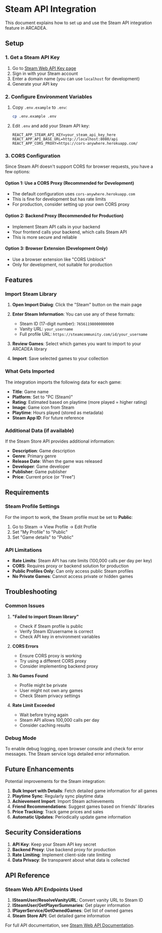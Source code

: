 # Steam API Integration

This document explains how to set up and use the Steam API integration feature in ARCADEA.

## Setup

### 1. Get a Steam API Key

1. Go to [Steam Web API Key page](https://steamcommunity.com/dev/apikey)
2. Sign in with your Steam account
3. Enter a domain name (you can use `localhost` for development)
4. Generate your API key

### 2. Configure Environment Variables

1. Copy `.env.example` to `.env`:
   ```bash
   cp .env.example .env
   ```

2. Edit `.env` and add your Steam API key:
   ```env
   REACT_APP_STEAM_API_KEY=your_steam_api_key_here
   REACT_APP_API_BASE_URL=http://localhost:8080/api
   REACT_APP_CORS_PROXY=https://cors-anywhere.herokuapp.com/
   ```

### 3. CORS Configuration

Since Steam API doesn't support CORS for browser requests, you have a few options:

#### Option 1: Use a CORS Proxy (Recommended for Development)
- The default configuration uses `cors-anywhere.herokuapp.com`
- This is fine for development but has rate limits
- For production, consider setting up your own CORS proxy

#### Option 2: Backend Proxy (Recommended for Production)
- Implement Steam API calls in your backend
- Your frontend calls your backend, which calls Steam API
- This is more secure and reliable

#### Option 3: Browser Extension (Development Only)
- Use a browser extension like \"CORS Unblock\"
- Only for development, not suitable for production

## Features

### Import Steam Library

1. **Open Import Dialog**: Click the \"Steam\" button on the main page
2. **Enter Steam Information**: You can use any of these formats:
   - Steam ID (17-digit number): `76561198000000000`
   - Vanity URL: `your_username`
   - Full profile URL: `https://steamcommunity.com/id/your_username`

3. **Review Games**: Select which games you want to import to your ARCADEA library
4. **Import**: Save selected games to your collection

### What Gets Imported

The integration imports the following data for each game:
- **Title**: Game name
- **Platform**: Set to \"PC (Steam)\"
- **Rating**: Estimated based on playtime (more played = higher rating)
- **Image**: Game icon from Steam
- **Playtime**: Hours played (stored as metadata)
- **Steam App ID**: For future reference

### Additional Data (if available)

If the Steam Store API provides additional information:
- **Description**: Game description
- **Genre**: Primary genre
- **Release Date**: When the game was released
- **Developer**: Game developer
- **Publisher**: Game publisher
- **Price**: Current price (or \"Free\")

## Requirements

### Steam Profile Settings

For the import to work, the Steam profile must be set to **Public**:

1. Go to Steam → View Profile → Edit Profile
2. Set \"My Profile\" to \"Public\"
3. Set \"Game details\" to \"Public\"

### API Limitations

- **Rate Limits**: Steam API has rate limits (100,000 calls per day per key)
- **CORS**: Requires proxy or backend solution for production
- **Public Profiles Only**: Can only access public Steam profiles
- **No Private Games**: Cannot access private or hidden games

## Troubleshooting

### Common Issues

1. **\"Failed to import Steam library\"**
   - Check if Steam profile is public
   - Verify Steam ID/username is correct
   - Check API key in environment variables

2. **CORS Errors**
   - Ensure CORS proxy is working
   - Try using a different CORS proxy
   - Consider implementing backend proxy

3. **No Games Found**
   - Profile might be private
   - User might not own any games
   - Check Steam privacy settings

4. **Rate Limit Exceeded**
   - Wait before trying again
   - Steam API allows 100,000 calls per day
   - Consider caching results

### Debug Mode

To enable debug logging, open browser console and check for error messages. The Steam service logs detailed error information.

## Future Enhancements

Potential improvements for the Steam integration:

1. **Bulk Import with Details**: Fetch detailed game information for all games
2. **Playtime Sync**: Regularly sync playtime data
3. **Achievement Import**: Import Steam achievements
4. **Friend Recommendations**: Suggest games based on friends' libraries
5. **Price Tracking**: Track game prices and sales
6. **Automatic Updates**: Periodically update game information

## Security Considerations

1. **API Key**: Keep your Steam API key secret
2. **Backend Proxy**: Use backend proxy for production
3. **Rate Limiting**: Implement client-side rate limiting
4. **Data Privacy**: Be transparent about what data is collected

## API Reference

### Steam Web API Endpoints Used

1. **ISteamUser/ResolveVanityURL**: Convert vanity URL to Steam ID
2. **ISteamUser/GetPlayerSummaries**: Get player information
3. **IPlayerService/GetOwnedGames**: Get list of owned games
4. **Steam Store API**: Get detailed game information

For full API documentation, see [Steam Web API Documentation](https://steamapi.xpaw.me/).
